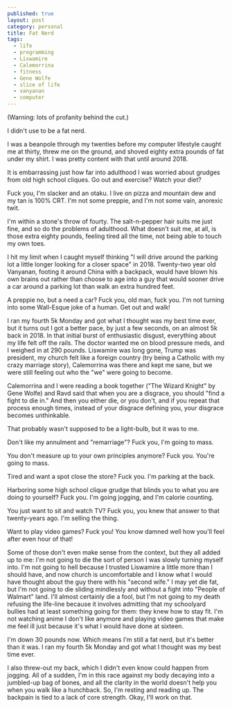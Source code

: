 ```yaml
---
published: true
layout: post
category: personal
title: Fat Nerd
tags:
  - life
  - programming
  - Liswamire
  - Calemorrina
  - fitness
  - Gene Wolfe
  - slice of life
  - vanyanan
  - computer
---
```


(Warning: lots of profanity behind the cut.)

I didn't use to be a fat nerd. 

I was a beanpole through my twenties before my computer lifestyle caught me at thirty, threw me on the ground, and shoved eighty extra pounds of fat under my shirt. I was pretty content with that until around 2018. 

It is embarrassing just how far into adulthood I was worried about grudges from old high school cliques. Go out and exercise? Watch your diet?   

<!-- more -->

Fuck you, I'm slacker and an otaku. I live on pizza and mountain dew and my tan is 100% CRT. I'm not some preppie, and I'm not some vain, anorexic twit.  

I'm within a stone's throw of fourty. The salt-n-pepper hair suits me just fine, and so do the problems of adulthood. What doesn't suit me, at all, is those extra eighty pounds, feeling tired all the time, not being able to touch my own toes.

I hit my limit when I caught myself thinking "I will drive around the parking lot a little longer looking for a closer space" in 2018. Twenty-two year old Vanyanan, footing it around China with a backpack, would have blown his own brains out rather than choose to age into a guy that would sooner drive a car around a parking lot than walk an extra hundred feet. 

A preppie no, but a need a car? Fuck you, old man, fuck you. I'm not turning into some Wall-Esque joke of a human. Get out and walk! 

I ran my fourth 5k Monday and got what I thought was my best time ever, but it turns out I got a better pace, by just a few seconds, on an almost 5k back in 2018. In that initial burst of enthusiastic disgust, everything about my life felt off the rails. The doctor wanted me on blood pressure meds, and I weighed in at 290 pounds. Liswamire was long gone, Trump was president, my church felt like a foreign country (try being a Catholic with my crazy marriage story), Calemorrina was there and kept me sane, but we were still feeling out who the "we" were going to become. 

Calemorrina and I were reading a book together ("The Wizard Knight" by Gene Wolfe) and Ravd said that when you are a disgrace, you should "find a fight to die in." And then you either die, or you don't, and if you repeat that process enough times, instead of your disgrace defining you, your disgrace becomes unthinkable. 

That probably wasn't supposed to be a light-bulb, but it was to me.

Don't like my annulment and "remarriage"? Fuck you, I'm going to mass.

You don't measure up to your own principles anymore? Fuck you. You're going to mass.

Tired and want a spot close the store? Fuck you. I'm parking at the back.

Harboring some high school clique grudge that blinds you to what you are doing to yourself? Fuck you. I'm going jogging, and I'm calorie counting.

You just want to sit and watch TV? Fuck you, you knew that answer to that twenty-years ago. I'm selling the thing.

Want to play video games? Fuck you! You know damned well how you'll feel after even hour of that!


Some of those don't even make sense from the context, but they all added up to me: I'm not going to die the sort of person I was slowly turning myself into. I'm not going to hell because I trusted Liswamire a little more than I should have, and now church is uncomfortable and I know what I would have thought about the guy there with his "second wife." I may yet die fat, but I'm not going to die sliding mindlessly and without a fight into "People of Walmart" land.  I'll almost certainly die a fool, but I'm not going to my death refusing the life-line because it involves admitting that my schoolyard bullies had at least something going for them: they knew how to stay fit. I'm not watching anime I don't like anymore and playing video games that make me feel ill just because it's what I would have done at sixteen. 

I'm down 30 pounds now. Which means I'm still a fat nerd, but it's better than it was. I ran my fourth 5k Monday and got what I thought was my best time ever. 

I also threw-out my back, which I didn't even know could happen from jogging. All of a sudden, I'm in this race against my body decaying into a jumbled-up bag of bones, and all the clarity in the world doesn't help you when you walk like a hunchback. So, I'm resting and reading up. The backpain is tied to a lack of core strength. Okay, I'll work on that.
